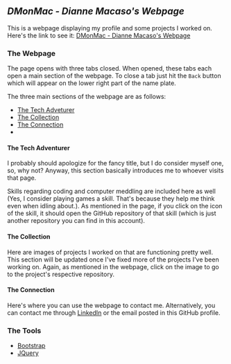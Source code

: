## **_DMonMac - Dianne Macaso's Webpage_**

This is a webpage displaying my profile and some projects I worked on. Here's the link to see it: [DMonMac - Dianne Macaso's Webpage](https://dmonmac.github.io)

### The Webpage
The page opens with three tabs closed. When opened, these tabs each open a main section of the webpage. To close a tab just hit the `Back` button which will appear on the lower right part of the name plate.

The three main sections of the webpage are as follows:
- [The Tech Adveturer](#)
- [The Collection](#)
- [The Connection](#)
-
#### The Tech Adventurer
I probably should apologize for the fancy title, but I do consider myself one, so, why not? Anyway, this section basically introduces me to whoever visits that page.

Skills regarding coding and computer meddling are included here as well (Yes, I consider playing games a skill. That's because they help me think even when idling about.). As mentioned in the page, if you click on the icon of the skill, it should open the GitHub repository of that skill (which is just another repository you can find in this account).  

#### The Collection
Here are images of projects I worked on that are functioning pretty well. This section will be updated once I've fixed more of the projects I've been working on. Again, as mentioned in the webpage, click on the image to go to the project's respective repository.

#### The Connection
Here's where you can use the webpage to contact me. Alternatively, you can contact me through [LinkedIn](https://www.linkedin.com/in/dianne-macaso-1a9974127) or the email posted in this GitHub profile.

### The Tools
- [Bootstrap](https://getbootstrap.com/docs/3.3/getting-started/)
- [JQuery](http://jquery.com/download/)
